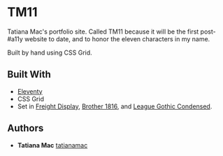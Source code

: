 # TM11

Tatiana Mac's portfolio site. Called TM11 because it will be the first post-#a11y website to date, and to honor the eleven characters in my name.

Built by hand using CSS Grid.

## Built With

* [Eleventy](https://www.11ty.io)
* CSS Grid
* Set in [Freight Display](https://www.myfonts.com/fonts/garagefonts/freight-disp-pro/), [Brother 1816](https://www.myfonts.com/fonts/tipotype/brother-1816/), and [League Gothic Condensed](https://www.myfonts.com/fonts/tipotype/brother-1816/). 

## Authors

* **Tatiana Mac** [tatianamac](https://github.com/tatianamac)
